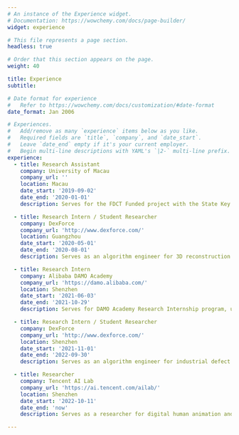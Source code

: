 ```yaml
---
# An instance of the Experience widget.
# Documentation: https://wowchemy.com/docs/page-builder/
widget: experience

# This file represents a page section.
headless: true

# Order that this section appears on the page.
weight: 40

title: Experience
subtitle:

# Date format for experience
#   Refer to https://wowchemy.com/docs/customization/#date-format
date_format: Jan 2006

# Experiences.
#   Add/remove as many `experience` items below as you like.
#   Required fields are `title`, `company`, and `date_start`.
#   Leave `date_end` empty if it's your current employer.
#   Begin multi-line descriptions with YAML's `|2-` multi-line prefix.
experience:
  - title: Research Assistant 
    company: University of Macau
    company_url: ''
    location: Macau
    date_start: '2019-09-02'
    date_end: '2020-01-01'
    description: Serves for the FDCT Funded project with the State Key Laboratory of Internet of Things for Smart City.

  - title: Research Intern / Student Researcher
    company: DexForce
    company_url: 'http://www.dexforce.com/'
    location: Guangzhou
    date_start: '2020-05-01'
    date_end: '2020-08-01'
    description: Serves as an algorithm engineer for 3D reconstruction and detection.

  - title: Research Intern 
    company: Alibaba DAMO Academy
    company_url: 'https://damo.alibaba.com/'
    location: Shenzhen
    date_start: '2021-06-03'
    date_end: '2021-10-29'
    description: Serves for DAMO Academy Research Internship program, under the supervision by Prof. [Lei Zhang](https://www4.comp.polyu.edu.hk/~cslzhang/).

  - title: Research Intern / Student Researcher
    company: DexForce
    company_url: 'http://www.dexforce.com/'
    location: Shenzhen
    date_start: '2021-11-01'
    date_end: '2022-09-30'
    description: Serves as an algorithm engineer for industrial defect detection.

  - title: Researcher
    company: Tencent AI Lab
    company_url: 'https://ai.tencent.com/ailab/'
    location: Shenzhen
    date_start: '2022-10-11'
    date_end: 'now'
    description: Serves as a researcher for digital human animation and modeling.

---
```


